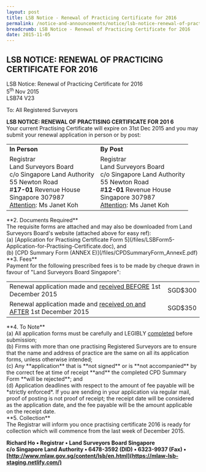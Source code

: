 ```yaml
---
layout: post
title: LSB Notice - Renewal of Practicing Certificate for 2016
permalink: /notice-and-announcements/notice/lsb-notice-renewal-of-practicing-certificate-for-2016/
breadcrumb: LSB Notice - Renewal of Practicing Certificate for 2016
date: 2015-11-05
---
```


LSB NOTICE: RENEWAL OF PRACTICING CERTIFICATE FOR 2016
---

LSB Notice: Renewal of Practicing Certificate for 2016<br>
5<sup>th</sup> Nov 2015<br>
LSB74 V23

To: All Registered Surveyors

**LSB NOTICE: RENEWAL OF PRACTISING CERTIFICATE FOR 201 6**<br>
Your current Practising Certificate will expire on 31st Dec 2015 and you may submit your renewal application in person or by post:

<table>
  <tr>
    <td><b>In Person</b></td>
    <td><b>By Post</b></td>
  </tr>
  <tr>
    <td>
      Registrar<br>
      Land Surveyors Board<br>
      c/o Singapore Land Authority<br>
      55 Newton Road<br>
      #<b>17-01</b> Revenue House<br>
      Singapore 307987<br>
      <u>Attention</u>: Ms Janet Koh
    </td>
    <td>
      Registrar<br>
      Land Surveyors Board<br>
      c/o Singapore Land Authority<br>
      55 Newton Road<br>
      #<b>12-01</b> Revenue House<br>
      Singapore 307987<br>
      <u>Attention</u>: Ms Janet Koh
    </td>
  </tr>
</table>
**2. Documents Required**<br>
The requisite forms are attached and may also be downloaded from Land Surveyors Board's website (attached above for easy ref):<br>
(a) [Application for Practising Certificate Form 5](/files/LSBForm5-Application-for-Practising-Certificate.doc), and<br>
(b) [CPD Summary Form (ANNEX E)](/files/CPDSummaryForm_AnnexE.pdf)<br>
**3. Fees**<br>
Payment for the following prescribed fees is to be made by cheque drawn in favour of "Land Surveyors Board Singapore": <br>
<table>
  <tr>
    <td>Renewal application made and <u>received BEFORE</u> 1st December 2015</td>
    <td>SGD$300</td>
  </tr>
  <tr>
    <td>Renewal application made and <u>received on and AFTER</u> 1st December 2015</td>
    <td>SGD$350</td>
  </tr>
</table>
**4. To Note**<br>
(a) All application forms must be carefully and LEGIBLY <u>completed</u> before submission;<br>
(b) Firms with more than one practising Registered Surveyors are to ensure that the name and address of practice are the same on all its application forms, unless otherwise intended;<br>
(c) Any **application** that is **not signed** or is **not accompanied** by the correct fee at time of receipt **and** the completed CPD Summary Form **will be rejected**; and<br>
(d) Application deadlines with respect to the amount of fee payable will be *strictly enforced*. If you are sending in your application via regular mail, proof of posting is not proof of receipt; the receipt date will be considered as the application date, and the fee payable will be the amount applicable on the receipt date.<br>
**5. Collection**<br>
The Registrar will inform you once practising certificate 2016 is ready for collection which will commence from the last week of December 2015.

**Richard Ho • Registrar • Land Surveyors Board Singapore**<br>
**c/o Singapore Land Authority • 6478-3592 (DID) • 6323-9937 (Fax) • <br>
[http://www.mlaw.gov.sg/content/lsb/en.html](https://mlaw-lsb-staging.netlify.com/)**
